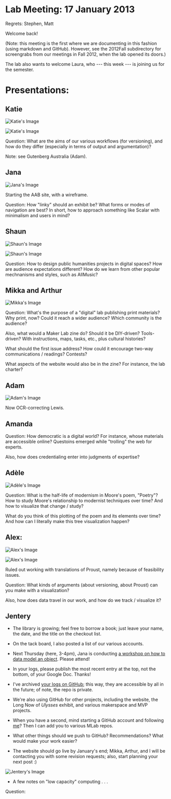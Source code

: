 # Lab Meeting: 17 January 2013 

Regrets: Stephen, Matt 

Welcome back! 

(Note: this meeting is the first where we are documenting in this fashion (using markdown and GitHub). However, see the 2012Fall subdirectory for screengrabs from our meetings in Fall 2012, when the lab opened its doors.) 

The lab also wants to welcome Laura, who --- this week --- is joining us for the semester.

# Presentations: 

## Katie 

![Katie's Image](https://raw.github.com/uvicmakerlab/meetings/master/2013Spring/01172013/katie1.png)

![Katie's Image](https://raw.github.com/uvicmakerlab/meetings/master/2013Spring/01172013/katie2.png)

Question: What are the aims of our various workflows (for versioning), and how do they differ (especially in terms of output and argumentation)? 

Note: see Gutenberg Australia (Adam). 

## Jana 

![Jana's Image](https://raw.github.com/uvicmakerlab/meetings/master/2013Spring/01172013/jana.png)


Starting the AAB site, with a wireframe.  

Question: How "linky" should an exhibit be? What forms or modes of navigation are best? In short, how to approach something like Scalar with minimalism and users in mind? 

## Shaun

![Shaun's Image](https://raw.github.com/uvicmakerlab/meetings/master/2013Spring/01172013/shaun1.png)

![Shaun's Image](https://raw.github.com/uvicmakerlab/meetings/master/2013Spring/01172013/shaun2.png)

Question: How to design public humanities projects in digital spaces? How are audience expectations different? How do we learn from other popular mechnanisms and styles, such as AllMusic? 

## Mikka and Arthur 

![Mikka's Image](https://raw.github.com/uvicmakerlab/meetings/master/2013Spring/01172013/mikka.png)

Question: What's the purpose of a "digital" lab publishing print materials? Why print, now? Could it reach a wider audience? Which community is the audience? 

Also, what would a Maker Lab zine do? Should it be DIY-driven? Tools-driven? With instructions, maps, tasks, etc., plus cultural histories? 

What should the first issue address? How could it encourage two-way communications / readings? Contests? 

What aspects of the website would also be in the zine? For instance, the lab charter? 

## Adam 

![Adam's Image](https://raw.github.com/uvicmakerlab/meetings/master/2013Spring/01172013/adam.png)

Now OCR-correcting Lewis.   

## Amanda

Question: How democratic is a digital world? For instance, whose materials are accessible online? Questoins emerged while "trolling" the web for experts.  

Also, how does credentialing enter into judgments of expertise? 

## Adèle

![Adèle's Image](https://raw.github.com/uvicmakerlab/meetings/master/2013Spring/01172013/adele.png)

Question: What is the half-life of modernism in Moore's poem, "Poetry"? How to study Moore's relationship to modernist techniques over time? And how to visualize that change / study?

What do you think of this plotting of the poem and its elements over time? And how can I literally make this tree visualization happen? 

## Alex: 

![Alex's Image](https://raw.github.com/uvicmakerlab/meetings/master/2013Spring/01172013/alex1.png)

![Alex's Image](https://raw.github.com/uvicmakerlab/meetings/master/2013Spring/01172013/alex2.png)

Ruled out working with translations of Proust, namely because of feasibility issues.   

Question: What kinds of arguments (about versioning, about Proust) can you make with a visualization? 

Also, how does data travel in our work, and how do we track / visualize it? 

## Jentery

* The library is growing; feel free to borrow a book; just leave your name, the date, and the title on the checkout list.

* On the tack board, I also posted a list of our various accounts. 

* Next Thursday (here, 3-4pm), Jana is conducting [a workshop on how to data model an object](https://github.com/uvicmakerlab/helloWorldWorkshops/blob/master/posters/millarusiskin.pdf). Please attend!

* In your logs, please publish the most recent entry at the top, not the bottom, of your Google Doc. Thanks! 

* I've archived [your logs on GitHub](https://github.com/uvicmakerlab/logs); this way, they are accessible by all in the future; of note, the repo is private. 

* We're also using GitHub for other projects, including the website, the Long Now of *Ulysses* exhibit, and various makerspace and MVP projects.   

* When you have a second, mind starting a GitHub account and following [me](https://github.com/jentery)? Then I can add you to various MLab repos.  

* What other things should we push to GitHub? Recommendations? What would make your work easier? 

* The website should go live by January's end; Mikka, Arthur, and I will be contacting you with some revision requests; also, start planning your next post :) 

![Jentery's Image](https://raw.github.com/uvicmakerlab/meetings/master/2013Spring/01172013/jentery.png)

* A few notes on "low capacity" computing . . . 




































Question: 
